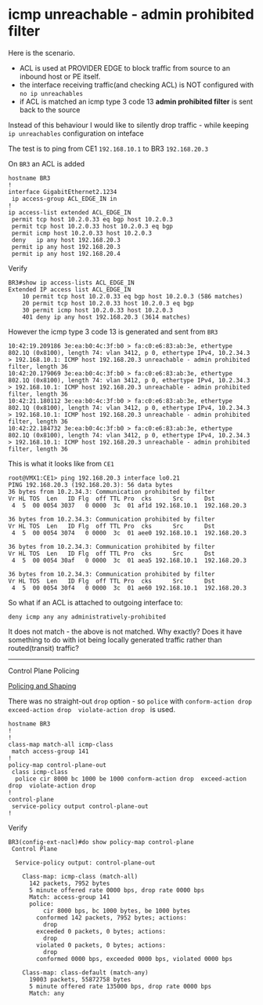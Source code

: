 # icmp unreachable - admin prohibited filter


Here is the scenario.

* ACL is used at PROVIDER EDGE to block traffic from source to an inbound host or PE itself.
* the interface receiving traffic(and checking ACL) is NOT configured with ```no ip unreachables```
* if ACL is matched an icmp type 3 code 13 **admin prohibited filter** is sent back to the source

Instead of this behaviour I would like to silently drop traffic - while keeping ```ip unreachables``` configuration on inteface



The test is to ping from CE1 ```192.168.10.1``` to BR3 ```192.168.20.3```

On ```BR3``` an ACL is added

```
hostname BR3
!
interface GigabitEthernet2.1234
 ip access-group ACL_EDGE_IN in
! 
ip access-list extended ACL_EDGE_IN
 permit tcp host 10.2.0.33 eq bgp host 10.2.0.3
 permit tcp host 10.2.0.33 host 10.2.0.3 eq bgp
 permit icmp host 10.2.0.33 host 10.2.0.3
 deny   ip any host 192.168.20.3
 permit ip any host 192.168.20.3
 permit ip any host 192.168.20.4
```

Verify

```
BR3#show ip access-lists ACL_EDGE_IN
Extended IP access list ACL_EDGE_IN
    10 permit tcp host 10.2.0.33 eq bgp host 10.2.0.3 (586 matches)
    20 permit tcp host 10.2.0.33 host 10.2.0.3 eq bgp
    30 permit icmp host 10.2.0.33 host 10.2.0.3
    401 deny ip any host 192.168.20.3 (3614 matches)
```

However the icmp type 3 code 13 is generated and sent from ```BR3```

```
10:42:19.209186 3e:ea:b0:4c:3f:b0 > fa:c0:e6:83:ab:3e, ethertype 802.1Q (0x8100), length 74: vlan 3412, p 0, ethertype IPv4, 10.2.34.3 > 192.168.10.1: ICMP host 192.168.20.3 unreachable - admin prohibited filter, length 36
10:42:20.179069 3e:ea:b0:4c:3f:b0 > fa:c0:e6:83:ab:3e, ethertype 802.1Q (0x8100), length 74: vlan 3412, p 0, ethertype IPv4, 10.2.34.3 > 192.168.10.1: ICMP host 192.168.20.3 unreachable - admin prohibited filter, length 36
10:42:21.180112 3e:ea:b0:4c:3f:b0 > fa:c0:e6:83:ab:3e, ethertype 802.1Q (0x8100), length 74: vlan 3412, p 0, ethertype IPv4, 10.2.34.3 > 192.168.10.1: ICMP host 192.168.20.3 unreachable - admin prohibited filter, length 36
10:42:22.184732 3e:ea:b0:4c:3f:b0 > fa:c0:e6:83:ab:3e, ethertype 802.1Q (0x8100), length 74: vlan 3412, p 0, ethertype IPv4, 10.2.34.3 > 192.168.10.1: ICMP host 192.168.20.3 unreachable - admin prohibited filter, length 36
```

This is what it looks like from ```CE1```

```
root@VMX1:CE1> ping 192.168.20.3 interface lo0.21          
PING 192.168.20.3 (192.168.20.3): 56 data bytes
36 bytes from 10.2.34.3: Communication prohibited by filter
Vr HL TOS  Len   ID Flg  off TTL Pro  cks      Src      Dst
 4  5  00 0054 3037   0 0000  3c  01 af1d 192.168.10.1  192.168.20.3 

36 bytes from 10.2.34.3: Communication prohibited by filter
Vr HL TOS  Len   ID Flg  off TTL Pro  cks      Src      Dst
 4  5  00 0054 3074   0 0000  3c  01 aee0 192.168.10.1  192.168.20.3 

36 bytes from 10.2.34.3: Communication prohibited by filter
Vr HL TOS  Len   ID Flg  off TTL Pro  cks      Src      Dst
 4  5  00 0054 30af   0 0000  3c  01 aea5 192.168.10.1  192.168.20.3 

36 bytes from 10.2.34.3: Communication prohibited by filter
Vr HL TOS  Len   ID Flg  off TTL Pro  cks      Src      Dst
 4  5  00 0054 30f4   0 0000  3c  01 ae60 192.168.10.1  192.168.20.3 
```

So what if an ACL is attached to outgoing interface to:

```
deny icmp any any administratively-prohibited
```

It does not match - the above is not matched. Why exactly?  Does it have something to do with iot being locally generated traffic rather than routed(transit) traffic?

----------------------

Control Plane Policing

[Policing and Shaping](https://www.cisco.com/c/en/us/td/docs/ios-xml/ios/qos_plcshp/configuration/xe-3s/qos-plcshp-xe-3s-book/qos-plcshp-ctrl-pln-plc.html)

There was no straight-out ```drop``` option - so ```police``` with ```conform-action drop  exceed-action drop  violate-action drop ``` is used.


```
hostname BR3
!
!
class-map match-all icmp-class
 match access-group 141
!
policy-map control-plane-out
 class icmp-class
  police cir 8000 bc 1000 be 1000 conform-action drop  exceed-action drop  violate-action drop 
!
control-plane
 service-policy output control-plane-out
!
```



Verify


```
BR3(config-ext-nacl)#do show policy-map control-plane                   
 Control Plane 

  Service-policy output: control-plane-out

    Class-map: icmp-class (match-all)  
      142 packets, 7952 bytes
      5 minute offered rate 0000 bps, drop rate 0000 bps
      Match: access-group 141
      police:
          cir 8000 bps, bc 1000 bytes, be 1000 bytes
        conformed 142 packets, 7952 bytes; actions:
          drop 
        exceeded 0 packets, 0 bytes; actions:
          drop 
        violated 0 packets, 0 bytes; actions:
          drop 
        conformed 0000 bps, exceeded 0000 bps, violated 0000 bps

    Class-map: class-default (match-any)  
      19003 packets, 55872758 bytes
      5 minute offered rate 135000 bps, drop rate 0000 bps
      Match: any 
```
